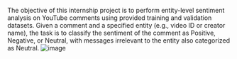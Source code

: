 The objective of this internship project is to perform entity-level sentiment analysis on YouTube comments using provided training and validation datasets. Given a comment and a specified entity (e.g., video ID or creator name), the task is to classify the sentiment of the comment as Positive, Negative, or Neutral, with messages irrelevant to the entity also categorized as Neutral. 
![image](https://github.com/Dajak01/Sentiment_Analysis/assets/131304505/2058346c-b0c8-4cbd-9772-0d9e1f24fbee)
